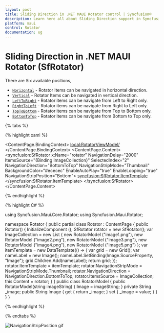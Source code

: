 ```yaml
---
layout: post
title: Sliding Direction in .NET MAUI Rotator control | Syncfusion®
description: Learn here all about Sliding Direction support in Syncfusion® .NET MAUI Rotator (SfRotator) control and more.
platform: maui 
control: Rotator
documentation: ug
---
```


# Sliding Direction in .NET MAUI Rotator (SfRotator)

There are Six available positions,

* [`Horizontal`](https://help.syncfusion.com/cr/maui/Syncfusion.Maui.Core.Rotator.NavigationDirection.html#Syncfusion_Maui_Core_Rotator_NavigationDirection_Horizontal) - Rotator Items can be navigated in horizontal direction.
* [`Vertical`](https://help.syncfusion.com/cr/maui/Syncfusion.Maui.Core.Rotator.NavigationDirection.html#Syncfusion_Maui_Core_Rotator_NavigationDirection_Vertical) - Rotator Items can be navigated in vertical direction.
* [`LeftToRight`](https://help.syncfusion.com/cr/maui/Syncfusion.Maui.Core.Rotator.NavigationDirection.html#Syncfusion_Maui_Core_Rotator_NavigationDirection_LeftToRight) - Rotator items can be navigate from Left to Right only.
* [`RightToLeft`](https://help.syncfusion.com/cr/maui/Syncfusion.Maui.Core.Rotator.NavigationDirection.html#Syncfusion_Maui_Core_Rotator_NavigationDirection_RightToLeft) - Rotator items can be navigate from Right to Left only.
* [`TopToBottom`](https://help.syncfusion.com/cr/maui/Syncfusion.Maui.Core.Rotator.NavigationDirection.html#Syncfusion_Maui_Core_Rotator_NavigationDirection_TopToBottom) - Rotator items can be navigate from Top to Bottom only.
* [`BottomToTop`](https://help.syncfusion.com/cr/maui/Syncfusion.Maui.Core.Rotator.NavigationDirection.html#Syncfusion_Maui_Core_Rotator_NavigationDirection_BottomToTop) - Rotator items can be navigate from Bottom to Top only.

{% tabs %}

{% highlight xaml %}

<?xml version="1.0" encoding="utf-8" ?>
<ContentPage xmlns="http://schemas.microsoft.com/dotnet/2021/maui"
            xmlns:x="http://schemas.microsoft.com/winfx/2009/xaml"
            xmlns:syncfusion="clr-namespace:Syncfusion.Maui.Rotator;assembly=Syncfusion.Maui.Rotator"
            xmlns:local="clr-namespace:Rotator"
            x:Class="Rotator.Rotator">
    <ContentPage.BindingContext>
        <local:RotatorViewModel/>
    </ContentPage.BindingContext>
    <ContentPage.Content>
        <syncfusion:SfRotator x:Name="rotator" 
                        NavigationDelay="2000" 
                        ItemsSource="{Binding ImageCollection}" 
                        SelectedIndex="2"
                        NavigationDirection="BottomToTop"
                        NavigationStripMode="Thumbnail" 
                        BackgroundColor="#ececec"
                        EnableAutoPlay="true"
                        EnableLooping="true"
                        NavigationStripPosition="Bottom">
            <syncfusion:SfRotator.ItemTemplate>
                <DataTemplate>
                    <Image  Source="{Binding Image}"/>
                </DataTemplate>
            </syncfusion:SfRotator.ItemTemplate>
        </syncfusion:SfRotator>
    </ContentPage.Content>
</ContentPage>

{% endhighlight %}

{% highlight C# %}

using Syncfusion.Maui.Core.Rotator;
using Syncfusion.Maui.Rotator;

namespace Rotator
{
    public partial class Rotator : ContentPage
    {
        public Rotator()
        {
            InitializeComponent ();
            SfRotator rotator = new SfRotator();
            var ImageCollection = new List<RotatorModel> {
            new RotatorModel ("image1.png"),
            new RotatorModel ("image2.png"),
            new RotatorModel ("image3.png"),
            new RotatorModel ("image4.png"),
            new RotatorModel ("image5.png")
            };
            var itemTemplate = new DataTemplate(() =>
            {
                var grid = new Grid();
                var nameLabel = new Image();
                nameLabel.SetBinding(Image.SourceProperty, "Image");
                grid.Children.Add(nameLabel);
                return grid;
            });
            rotator.ItemTemplate = itemTemplate;
            rotator.NavigationStripMode = NavigationStripMode.Thumbnail;
            rotator.NavigationDirection = NavigationDirection.BottomToTop;
            rotator.ItemsSource = ImageCollection;
            this.Content = rotator;
        }
    }
    public class RotatorModel
    {
        public RotatorModel(string imageString)
        {
            Image = imageString;
        }
        private String _image;
        public String Image
        {
            get { return _image; }
            set { _image = value; }
        }
    }
}

{% endhighlight %}

{% endtabs %}

![NavigationStripPosition gif](images/NavigationStripPosition.gif)
